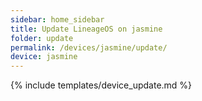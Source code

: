 ```yaml
---
sidebar: home_sidebar
title: Update LineageOS on jasmine
folder: update
permalink: /devices/jasmine/update/
device: jasmine
---
```

{% include templates/device_update.md %}
